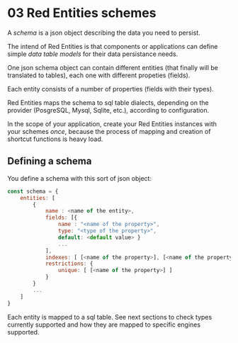 # 03 Red Entities schemes

A *schema* is a json object describing the data you need to persist.

The intend of Red Entities is that components or applications can define simple *data table models* for their data persistance needs.

One json schema object can contain different entities (that finally will be translated to tables), each one with different propeties (fields).

Each entity consists of a number of properties (fields with their types).

Red Entities maps the schema to sql table dialects, depending on the provider (PosgreSQL, Mysql, Sqlite, etc.), according to configuration.

In the scope of your application, create your Red Entities instances with your schemes *once*, because the process of mapping and creation of shortcut functions is heavy load.

## Defining a schema

You define a schema with this sort of json object:

```js
const schema = {
    entities: [
        {
            name : <name of the entity>,
            fields: [{ 
                name : "<name of the property>", 
                type: "<type of the property>", 
                default: <default value> }
                ...
            ],
            indexes: [ [<name of the property>], [<name of the property 1>, <name of the property 2>] ],
            restrictions: {
                unique: [ [<name of the property>] ]
            }
        }
        ...
    ]
}
```

Each entity is mapped to a sql table. See next sections to check types currently supported and how they are mapped to specific engines supported.